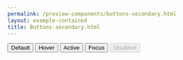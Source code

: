 ```yaml
--- 
permalink: /preview-components/buttons-secondary.html
layout: example-contained 
title: Buttons-secondary.html
---
```

<button class="button button-secondary">
    Default
</button>

<button class="button button-secondary button-hover">
    Hover
</button>

<button class="button button-secondary button-active">
    Active
</button>

<button class="button button-secondary focus">
    Focus
</button>

<button class="button button-secondary" disabled>
    Disabled
</button>